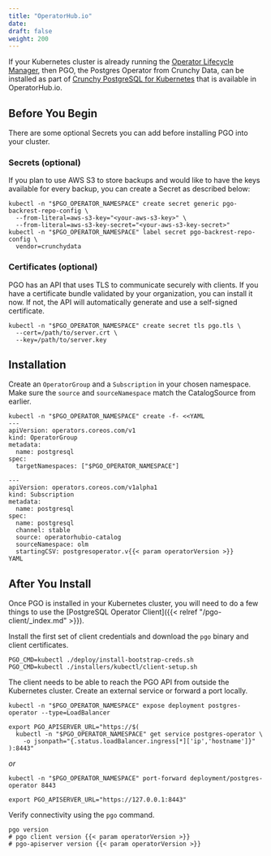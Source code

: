 ```yaml
---
title: "OperatorHub.io"
date:
draft: false
weight: 200
---
```


If your Kubernetes cluster is already running the [Operator Lifecycle Manager][OLM],
then PGO, the Postgres Operator from Crunchy Data, can be installed as part of [Crunchy PostgreSQL for Kubernetes][hub-listing]
that is available in OperatorHub.io.

[hub-listing]: https://operatorhub.io/operator/postgresql
[OLM]: https://olm.operatorframework.io/


## Before You Begin

There are some optional Secrets you can add before installing PGO into your cluster.

### Secrets (optional)

If you plan to use AWS S3 to store backups and would like to have the keys available for every backup, you can create a Secret as described below:

```
kubectl -n "$PGO_OPERATOR_NAMESPACE" create secret generic pgo-backrest-repo-config \
  --from-literal=aws-s3-key="<your-aws-s3-key>" \
  --from-literal=aws-s3-key-secret="<your-aws-s3-key-secret>"
kubectl -n "$PGO_OPERATOR_NAMESPACE" label secret pgo-backrest-repo-config \
  vendor=crunchydata
```

### Certificates (optional)

PGO has an API that uses TLS to communicate securely with clients. If you have
a certificate bundle validated by your organization, you can install it now.  If not, the API will
automatically generate and use a self-signed certificate.

```
kubectl -n "$PGO_OPERATOR_NAMESPACE" create secret tls pgo.tls \
  --cert=/path/to/server.crt \
  --key=/path/to/server.key
```

## Installation

Create an `OperatorGroup` and a `Subscription` in your chosen namespace.
Make sure the `source` and `sourceNamespace` match the CatalogSource from earlier.

```
kubectl -n "$PGO_OPERATOR_NAMESPACE" create -f- <<YAML
---
apiVersion: operators.coreos.com/v1
kind: OperatorGroup
metadata:
  name: postgresql
spec:
  targetNamespaces: ["$PGO_OPERATOR_NAMESPACE"]

---
apiVersion: operators.coreos.com/v1alpha1
kind: Subscription
metadata:
  name: postgresql
spec:
  name: postgresql
  channel: stable
  source: operatorhubio-catalog
  sourceNamespace: olm
  startingCSV: postgresoperator.v{{< param operatorVersion >}}
YAML
```


## After You Install

Once PGO is installed in your Kubernetes cluster, you will need to do a few things
to use the [PostgreSQL Operator Client]({{< relref "/pgo-client/_index.md" >}}).

Install the first set of client credentials and download the `pgo` binary and client certificates.

```
PGO_CMD=kubectl ./deploy/install-bootstrap-creds.sh
PGO_CMD=kubectl ./installers/kubectl/client-setup.sh
```

The client needs to be able to reach the PGO API from outside the Kubernetes cluster.
Create an external service or forward a port locally.

```
kubectl -n "$PGO_OPERATOR_NAMESPACE" expose deployment postgres-operator --type=LoadBalancer

export PGO_APISERVER_URL="https://$(
  kubectl -n "$PGO_OPERATOR_NAMESPACE" get service postgres-operator \
    -o jsonpath="{.status.loadBalancer.ingress[*]['ip','hostname']}"
):8443"
```
_or_
```
kubectl -n "$PGO_OPERATOR_NAMESPACE" port-forward deployment/postgres-operator 8443

export PGO_APISERVER_URL="https://127.0.0.1:8443"
```

Verify connectivity using the `pgo` command.

```
pgo version
# pgo client version {{< param operatorVersion >}}
# pgo-apiserver version {{< param operatorVersion >}}
```
